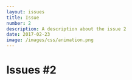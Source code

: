 ```yaml
---
layout: issues
title: Issue
number: 2
description: A description about the issue 2
date: 2017-02-23
image: /images/css/animation.png
---
```


# Issues #2

